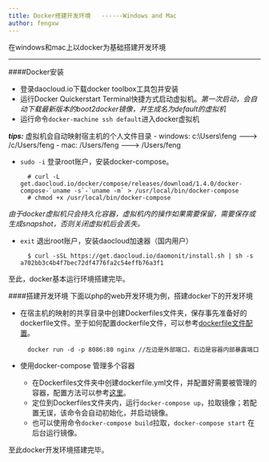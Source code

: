 ```yaml
---
title: Docker搭建开发环境   ------Windows and Mac
author: fengxw
---
```


在windows和mac上以docker为基础搭建开发环境

---

####Docker安装
* 登录daocloud.io下载docker toolbox工具包并安装
* 运行Docker Quickerstart Terminal快捷方式启动虚拟机。*第一次启动，会自动下载最新版本的boot2docker镜像，并生成名为default的虚拟机*
* 运行命令`docker-machine ssh default`进入docker虚拟机

 ***tips:*** 虚拟机会自动映射宿主机的个人文件目录
    - windows: c:\Users\feng ---> /c/Users/feng 
    - mac: /Users/feng ---> /Users/feng
* `sudo -i` 登录root账户，安装docker-compose。

        # curl -L get.daocloud.io/docker/compose/releases/download/1.4.0/docker-compose-`uname -s`-`uname -m` > /usr/local/bin/docker-compose
        # chmod +x /usr/local/bin/docker-compose
*由于docker虚拟机只会持久化容器，虚拟机内的操作如果需要保留，需要保存或生成snapshot，否则关闭虚拟机后会丢失。*
* `exit` 退出root账户，安装daocloud加速器（国内用户）

        $ curl -sSL https://get.daocloud.io/daomonit/install.sh | sh -s a702bb3c4b4f7bec72df4776fa2c54effb76a3f1
至此，docker基本运行环境搭建完毕。

####搭建开发环境
下面以php的web开发环境为例，搭建docker下的开发环境

* 在宿主机的映射的共享目录中创建Dockerfiles文件夹，保存事先准备好的dockerfile文件。至于如何配置dockerfile文件，可以参考[dockerfile文件配置](http://)。

        docker run -d -p 8086:80 nginx //左边是外部端口，右边是容器内部暴露端口
* 使用docker-compose 管理多个容器
  * 在Dockerfiles文件夹中创建dockerfile.yml文件，并配置好需要被管理的容器，配置方法可以参考[这里]()。
  * 定位到Dockerfiles文件夹内，运行`docker-compose up`，拉取镜像；若配置无误，该命令会自动初始化，并启动镜像。
  * 也可以使用命令`docker-compose build`拉取，`docker-compose start` 在后台运行镜像。 

至此docker开发环境搭建完毕。